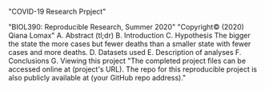 "COVID-19 Research Prpject"

"BIOL390: Reproducible Research, Summer 2020"
"Copyright© (2020) Qiana Lomax"
A. Abstract (tl;dr)
B. Introduction
C. Hypothesis
The bigger the state the more cases but fewer deaths than a smaller state with fewer cases and more deaths.
D. Datasets used
E. Description of analyses
F. Conclusions
G. Viewing this project
"The completed project files can be accessed online at (project's URL). The repo for this reproducible project is also publicly available at (your GitHub repo address)." 
